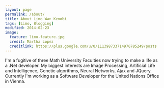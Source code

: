```yaml
---
layout: page
permalink: /about/
title: About Limo Wan Kenobi
tags: [Limo, Blogging]
modified: 2014-02-23
image:
  feature: limo-feature.jpg
  credit: Martha Lopez
  creditlink: https://plus.google.com/u/0/111398733714970785249/posts
---
```


I'm a fugitive of three Math University Faculties now trying to make a life as a .Net developer. My biggest interests are Image Processing, Artificial Life and Intelligence, Genetic algorithms, Neural Networks, Ajax and JQuery.  
Currently I'm working as a Software Developer for the United Nations Office in Vienna.